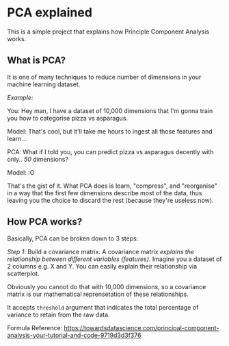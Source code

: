 # PCA explained

This is a simple project that explains how Principle Component Analysis works.

## What is PCA?
It is one of many techniques to reduce number of dimensions in your machine learning dataset.

*Example:*

You: Hey man, I have a dataset of 10,000 dimensions that I'm gonna train you how to categorise pizza vs asparagus.

Model: That's cool, but it'll take me hours to ingest all those features and learn...

PCA: What if I told you, you can predict pizza vs asparagus decently with only.. *50* dimensions?

Model: :O

That's the gist of it. What PCA does is learn, "compress", and "reorganise" in a way that the first few dimensions describe most of the data, thus leaving you the choice to discard the rest (because they're useless now).

## How PCA works?

Basically, PCA can be broken down to 3 steps:

*Step 1*: Build a covariance matrix. A covariance matrix *explains the relationship between different variables (features)*. Imagine you a dataset of 2 columns e.g. X and Y. You can easily explain their relationship via scatterplot.

Obviously you cannot do that with 10,000 dimensions, so a covariance matrix is our mathematical reprensetation of these relationships.



It accepts `threshold` argument that indicates the total percentage of variance to retain from the raw data.

Formula Reference: https://towardsdatascience.com/principal-component-analysis-your-tutorial-and-code-9719d3d3f376